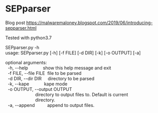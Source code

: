# SEPparser

Blog post
https://malwaremaloney.blogspot.com/2019/06/introducing-sepparser.html

Tested with python3.7

SEPparser.py \-h\
usage: SEPparser.py [\-h] [\-f FILE] [\-d DIR] [\-k] [\-o OUTPUT] [\-a]

optional arguments:\
  -h, --help            show this help message and exit\
  -f FILE, --file FILE  file to be parsed\
  -d DIR, --dir DIR     directory to be parsed\
  -k, --kape            kape mode\
  -o OUTPUT, --output OUTPUT\
                        directory to output files to. Default is current\
                        directory.\
  -a, --append          append to output files.

